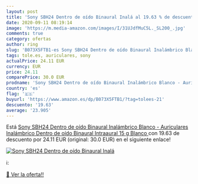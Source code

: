 ```yaml
---
layout: post
title: 'Sony SBH24 Dentro de oído Binaural Inalá al 19.63 % de descuento'
date: 2020-09-11 08:19:14
image: 'https://m.media-amazon.com/images/I/31UJdfMuC5L._SL200_.jpg'
comments: true
category: ofertas
author: ring
slug: 'B073X5FTB1-es Sony SBH24 Dentro de oído Binaural Inalámbrico Blanco -...'
tags: tole.es, auriculares, sony
actualPrice: 24.11 EUR
currency: EUR
price: 24.11
comparePrice: 30.0 EUR
prodname: 'Sony SBH24 Dentro de oído Binaural Inalámbrico Blanco - Auriculares  Inalámbrico  Dentro de oído  Binaural  Intraaural  15 g  Blanco '
country: 'es'
flag: '🇪🇸'
buyurl: 'https://www.amazon.es/dp/B073X5FTB1/?tag=tolees-21'
descuento: '19.63'
average: '23.905'
---
```


Está [Sony SBH24 Dentro de oído Binaural Inalámbrico Blanco - Auriculares  Inalámbrico  Dentro de oído  Binaural  Intraaural  15 g  Blanco ](https://www.amazon.es/dp/B073X5FTB1/?tag=tolees-21) con 19.63 de descuento por 24.11 EUR (original: 30.0 EUR) en el siguiente enlace!

[![Sony SBH24 Dentro de oído Binaural Inalá](https://m.media-amazon.com/images/I/31UJdfMuC5L._SL200_.jpg)](https://www.amazon.es/dp/B073X5FTB1/?tag=tolees-21)

ℹ️:


[🛒 Ver la oferta!!](https://www.amazon.es/dp/B073X5FTB1/?tag=tolees-21)
